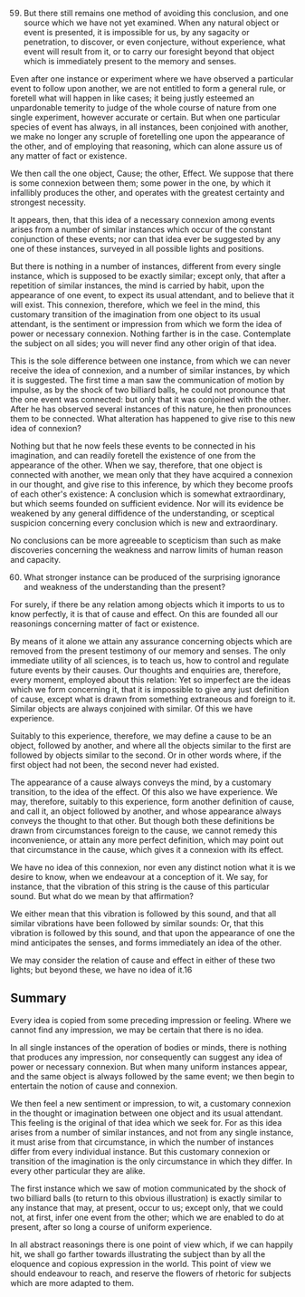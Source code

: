 59. But there still remains one method of avoiding this conclusion, and one source which we have not yet examined. When any natural object or event is presented, it is impossible for us, by any sagacity or penetration, to discover, or even conjecture, without experience, what event will result from it, or to carry our foresight beyond that object which is immediately present to the memory and senses. 

Even after one instance or experiment where we have observed a particular event to follow upon another, we are not entitled to form a general rule, or foretell what will happen in like cases; it being justly esteemed an unpardonable temerity to judge of the whole course of nature from one single experiment, however accurate or certain. But when one particular species of event has always, in all instances, been conjoined with another, we make no longer any scruple of foretelling one upon the appearance of the other, and of employing that reasoning, which can alone assure us of any matter of fact or existence. 

We then call the one object, Cause; the other, Effect. We suppose that there is some connexion between them; some power in the one, by which it infallibly produces the other, and operates with the greatest certainty and strongest necessity. 

It appears, then, that this idea of a necessary connexion among events arises from a number of similar instances which occur of the constant conjunction of these events; nor can that idea ever be suggested by any one of these instances, surveyed in all possible lights and positions. 

But there is nothing in a number of instances, different from every single instance, which is supposed to be exactly similar; except only, that after a repetition of similar instances, the mind is carried by habit, upon the appearance of one event, to expect its usual attendant, and to believe that it will exist. This connexion, therefore, which we feel in the mind, this customary transition of the imagination from one object to its usual attendant, is the sentiment or impression from which we form the idea of power or necessary connexion. Nothing farther is in the case. Contemplate the subject on all sides; you will never find any other origin of that idea. 

This is the sole difference between one instance, from which we can never receive the idea of connexion, and a number of similar instances, by which it is suggested. The first time a man saw the communication of motion by impulse, as by the shock of two billiard balls, he could not pronounce that the one event was connected: but only that it was conjoined with the other. After he has observed several instances of this nature, he then pronounces them to be connected. What alteration has happened to give rise to this new idea of connexion? 

Nothing but that he now feels these events to be connected in his imagination, and can readily foretell the existence of one from the appearance of the other. When we say, therefore, that one object is connected with another, we mean only that they have acquired a connexion in our thought, and give rise to this inference, by which they become proofs of each other's existence: A conclusion which is somewhat extraordinary, but which seems founded on sufficient evidence. Nor will its evidence be weakened by any general diffidence of the understanding, or sceptical suspicion concerning every conclusion which is new and extraordinary. 

No conclusions can be more agreeable to scepticism than such as make discoveries concerning the weakness and narrow limits of human reason and capacity. 


60. What stronger instance can be produced of the surprising ignorance and weakness of the understanding than the present? 

For surely, if there be any relation among objects which it imports to us to know perfectly, it is that of cause and effect. On this are founded all our reasonings concerning matter of fact or existence. 

By means of it alone we attain any assurance concerning objects which are removed from the present testimony of our memory and senses. The only immediate utility of all sciences, is to teach us, how to control and regulate future events by their causes. Our thoughts and enquiries are, therefore, every moment, employed about this relation: Yet so imperfect are the ideas which we form concerning it, that it is impossible to give any just definition of cause, except what is drawn from something extraneous and foreign to it. Similar objects are always conjoined with similar. Of this we have experience. 

Suitably to this experience, therefore, we may define a cause to be an object, followed by another, and where all the objects similar to the first are followed by objects similar to the second. Or in other words where, if the first object had not been, the second never had existed. 

The appearance of a cause always conveys the mind, by a customary transition, to the idea of the effect. Of this also we have experience. We may, therefore, suitably to this experience, form another definition of cause, and call it, an object followed by another, and whose appearance always conveys the thought to that other. But though both these definitions be drawn from circumstances foreign to the cause, we cannot remedy this inconvenience, or attain any more perfect definition, which may point out that circumstance in the cause, which gives it a connexion with its effect. 

We have no idea of this connexion, nor even any distinct notion what it is we desire to know, when we endeavour at a conception of it. We say, for instance, that the vibration of this string is the cause of this particular sound. But what do we mean by that affirmation? 

We either mean that this vibration is followed by this sound, and that all similar vibrations have been followed by similar sounds: Or, that this vibration is followed by this sound, and that upon the appearance of one the mind anticipates the senses, and forms immediately an idea of the other. 

We may consider the relation of cause and effect in either of these two lights; but beyond these, we have no idea of it.16 

<!-- 61.  -->

## Summary

Every idea is copied from some preceding impression or feeling. Where we cannot find any impression, we may be certain that there is no idea. 

In all single instances of the operation of bodies or minds, there is nothing that produces any impression, nor consequently can suggest any idea of power or necessary connexion. But when many uniform instances appear, and the same object is always followed by the same event; we then begin to entertain the notion of cause and connexion. 

We then feel a new sentiment or impression, to wit, a customary connexion in the thought or imagination between one object and its usual attendant. This feeling is the original of that idea which we seek for. For as this idea arises from a number of similar instances, and not from any single instance, it must arise from that circumstance, in which the number of instances differ from every individual instance. But this customary connexion or transition of the imagination is the only circumstance in which they differ. In every other particular they are alike. 

The first instance which we saw of motion communicated by the shock of two billiard balls (to return to this obvious illustration) is exactly similar to any instance that may, at present, occur to us; except only, that we could not, at first, infer one event from the other; which we are enabled to do at present, after so long a course of uniform experience. 

<!-- I know not whether the reader will readily apprehend this reasoning. I am afraid that, should I multiply words about it, or throw it into a greater variety of lights, it would only become more obscure and intricate.  -->

In all abstract reasonings there is one point of view which, if we can happily hit, we shall go farther towards illustrating the subject than by all the eloquence and copious expression in the world. This point of view we should endeavour to reach, and reserve the flowers of rhetoric for subjects which are more adapted to them.
